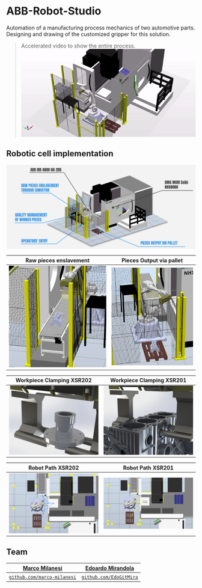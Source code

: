 # ABB-Robot-Studio
Automation of a manufacturing process mechanics of two automotive parts. Designing and drawing of the customized gripper for this solution.

> Accelerated video to show the entire process.
![Showcase]

## Robotic cell implementation
![Overview]

| Raw pieces enslavement | Pieces Output via pallet |
|:----:|:-----:|
| ![Conveyor] | ![Pallet] |


| Workpiece Clamping XSR202 |  Workpiece Clamping  XSR201 |
|:----:|:-----:|
| ![Clamp 201] | ![Clamp 202] |


| Robot Path XSR202 |  Robot Path XSR201 |
|:----:|:-----:|
| ![Path 201] | ![Path 202] |

## Team

| <a href="https://marcomilanesi.com/" target="_blank">**Marco Milanesi**</a> | <a href="https://github.com/EdoGitMira" target="_blank">**Edoardo Mirandola**</a> |
| :---: |:---:|
| <a href="https://github.com/marco-milanesi" target="_blank">`github.com/marco-milanesi`</a> | <a href="https://github.com/EdoGitMira" target="_blank">`github.com/EdoGitMira`</a> |

<!----------------------------------------------------------------------------->

[Overview]: README_images/Robot%20cell.png
[Showcase]: README_images/gif.gif
[Conveyor]: README_images/Conveyor.png
[Pallet]: README_images/Pallet.png
[Clamp 201]: README_images/zoom_XRS201.JPG
[Clamp 202]: README_images/zomm_XRS202.JPG
[Path 201]: README_images/PATH2.png
[Path 202]: README_images/PATH1.png
